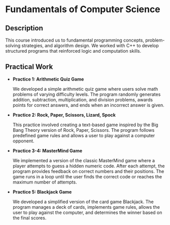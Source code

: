 # Fundamentals of Computer Science

## Description
This course introduced us to fundamental programming concepts, problem-solving strategies, and algorithm design. We worked with C++ to develop structured programs that reinforced logic and computation skills.

## Practical Work
- **Practice 1: Arithmetic Quiz Game**
  
  We developed a simple arithmetic quiz game where users solve math problems of varying difficulty levels. The program randomly generates addition, subtraction, multiplication, and division problems, awards points for correct answers, and ends when an incorrect answer is given.

- **Practice 2: Rock, Paper, Scissors, Lizard, Spock**
  
  This practice involved creating a text-based game inspired by the Big Bang Theory version of Rock, Paper, Scissors. The program follows predefined game rules and allows a user to play against a computer opponent.

- **Practice 3-4: MasterMind Game**
  
  We implemented a version of the classic MasterMind game where a player attempts to guess a hidden numeric code. After each attempt, the program provides feedback on correct numbers and their positions. The game runs in a loop until the user finds the correct code or reaches the maximum number of attempts.

- **Practice 5: Blackjack Game**
  
  We developed a simplified version of the card game Blackjack. The program manages a deck of cards, implements game rules, allows the user to play against the computer, and determines the winner based on the final scores.
